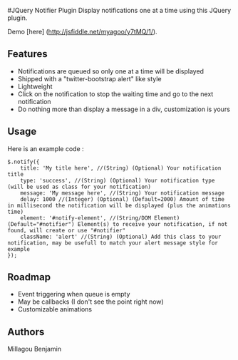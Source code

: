 #JQuery Notifier Plugin
Display notifications one at a time using this JQuery plugin.

Demo [here] (http://jsfiddle.net/myagoo/y7tMQ/1/).

## Features
 - Notifications are queued so only one at a time will be displayed
 - Shipped with a "twitter-bootstrap alert" like style
 - Lightweight
 - Click on the notification to stop the waiting time and go to the next notification
 - Do nothing more than display a message in a div, customization is yours

## Usage
Here is an example code :

	$.notify({
		title: 'My title here', //(String) (Optional) Your notification title
		type: 'success', //(String) (Optional) Your notification type (will be used as class for your notification)
		message: 'My message here', //(String) Your notification message
		delay: 1000 //(Integer) (Optional) (Default=2000) Amount of time in millisecond the notification will be displayed (plus the animations time)
		element: '#notify-element', //(String/DOM Element) (Default="#notifier") Element(s) to receive your notification, if not found, will create or use "#notifier"
		className: 'alert' //(String) (Optional) Add this class to your notification, may be usefull to match your alert message style for example
	});

## Roadmap
 - Event triggering when queue is empty
 - May be callbacks (I don't see the point right now)
 - Customizable animations

## Authors
Millagou Benjamin
